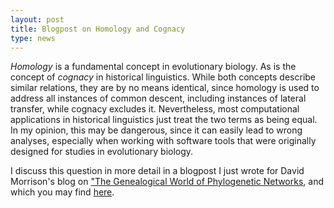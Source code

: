 ```yaml
---
layout: post
title: Blogpost on Homology and Cognacy 
type: news
---
```


*Homology* is a fundamental concept in evolutionary biology. As is the concept of *cognacy* in historical linguistics. While both concepts describe similar relations, they are by no means identical, since homology is used to address all instances of common descent, including instances of lateral transfer, while cognacy excludes it. Nevertheless, most computational applications in historical linguistics just treat the two terms as being equal. In my opinion, this may be dangerous, since it can easily lead to wrong analyses, especially when working with software tools that were originally designed for studies in evolutionary biology.

I discuss this question in more detail in a blogpost I just wrote for David Morrison's blog on ["The Genealogical World of Phylogenetic Networks](http://phylonetworks.blogspot.de), and which you may find [here](http://phylonetworks.blogspot.fr/2015/05/homology-and-cognacy-fundamental.html). 
 
